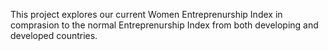 This project explores our current Women Entreprenurship Index in comprasion to the normal Entreprenurship Index from both developing and developed countries.
